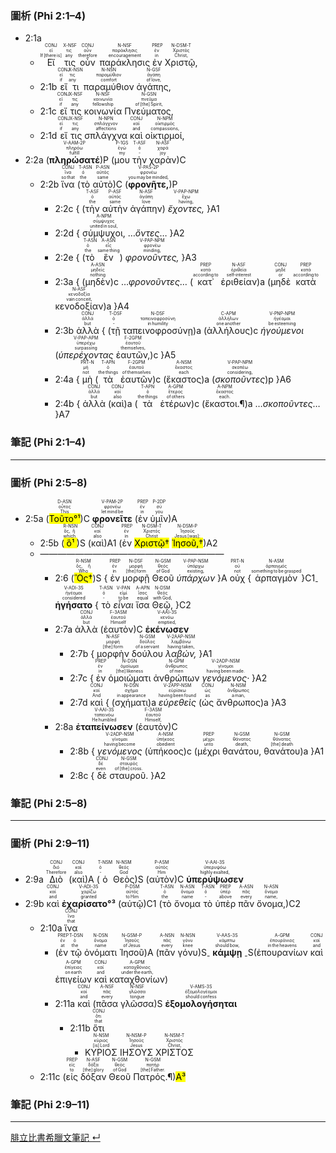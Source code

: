 ### 圖析 (Phi 2:1–4)

- <rt>2:1a</rt> 
	- <RUBY><ruby><ruby>Εἴ<rt>If [there is]</rt></ruby><rt>εἰ</rt></ruby><rt>CONJ</rt></RUBY> <RUBY><ruby><ruby>τις<rt>any</rt></ruby><rt>τις</rt></ruby><rt>X-NSF</rt></RUBY> <RUBY><ruby><ruby>οὖν<rt>therefore</rt></ruby><rt>οὖν</rt></ruby><rt>CONJ</rt></RUBY> <RUBY><ruby><ruby>παράκλησις<rt>encouragement</rt></ruby><rt>παράκλησις</rt></ruby><rt>N-NSF</rt></RUBY> <RUBY><ruby><ruby>ἐν<rt>in</rt></ruby><rt>ἐν</rt></ruby><rt>PREP</rt></RUBY> <RUBY><ruby><ruby>Χριστῷ,<rt>Christ,</rt></ruby><rt>Χριστός</rt></ruby><rt>N-DSM-T</rt></RUBY> 
	- <rt>2:1b</rt> <RUBY><ruby><ruby>εἴ<rt>if</rt></ruby><rt>εἰ</rt></ruby><rt>CONJ</rt></RUBY> <RUBY><ruby><ruby>τι<rt>any</rt></ruby><rt>τις</rt></ruby><rt>X-NSN</rt></RUBY> <RUBY><ruby><ruby>παραμύθιον<rt>comfort</rt></ruby><rt>παραμύθιον</rt></ruby><rt>N-NSN</rt></RUBY> <RUBY><ruby><ruby>ἀγάπης,<rt>of love,</rt></ruby><rt>ἀγάπη</rt></ruby><rt>N-GSF</rt></RUBY> 
	- <rt>2:1c</rt> <RUBY><ruby><ruby>εἴ<rt>if</rt></ruby><rt>εἰ</rt></ruby><rt>CONJ</rt></RUBY> <RUBY><ruby><ruby>τις<rt>any</rt></ruby><rt>τις</rt></ruby><rt>X-NSF</rt></RUBY> <RUBY><ruby><ruby>κοινωνία<rt>fellowship</rt></ruby><rt>κοινωνία</rt></ruby><rt>N-NSF</rt></RUBY> <RUBY><ruby><ruby>Πνεύματος,<rt>of [the] Spirit,</rt></ruby><rt>πνεῦμα</rt></ruby><rt>N-GSN</rt></RUBY> 
	- <rt>2:1d</rt> <RUBY><ruby><ruby>εἴ<rt>if</rt></ruby><rt>εἰ</rt></ruby><rt>CONJ</rt></RUBY> <RUBY><ruby><ruby>τις<rt>any</rt></ruby><rt>τις</rt></ruby><rt>X-NSF</rt></RUBY> <RUBY><ruby><ruby>σπλάγχνα<rt>affections</rt></ruby><rt>σπλάγχνον</rt></ruby><rt>N-NPN</rt></RUBY> <RUBY><ruby><ruby>καὶ<rt>and</rt></ruby><rt>καί</rt></ruby><rt>CONJ</rt></RUBY> <RUBY><ruby><ruby>οἰκτιρμοί,<rt>compassions,</rt></ruby><rt>οἰκτιρμός</rt></ruby><rt>N-NPM</rt></RUBY>
- <rt>2:2a</rt> (<RUBY><ruby><ruby>**πληρώσατέ**<rt>fulfill</rt></ruby><rt>πληρόω</rt></ruby><rt>V-AAM-2P</rt></RUBY>)P (<RUBY><ruby><ruby>μου<rt>my</rt></ruby><rt>ἐγώ</rt></ruby><rt>P-1GS</rt></RUBY> <RUBY><ruby><ruby>τὴν<rt>‑</rt></ruby><rt>ὁ</rt></ruby><rt>T-ASF</rt></RUBY> <RUBY><ruby><ruby>χαρὰν<rt>joy</rt></ruby><rt>χαρά</rt></ruby><rt>N-ASF</rt></RUBY>)C 
	- <rt>2:2b</rt> <RUBY><ruby><ruby>ἵνα<rt>so that</rt></ruby><rt>ἵνα</rt></ruby><rt>CONJ</rt></RUBY> (<RUBY><ruby><ruby>τὸ<rt>the</rt></ruby><rt>ὁ</rt></ruby><rt>T-ASN</rt></RUBY> <RUBY><ruby><ruby>αὐτὸ<rt>same</rt></ruby><rt>αὐτός</rt></ruby><rt>P-ASN</rt></RUBY>)C (<RUBY><ruby><ruby>**φρονῆτε,**<rt>you may be minded,</rt></ruby><rt>φρονέω</rt></ruby><rt>V-PAS-2P</rt></RUBY>)P 
		- <rt>2:2c</rt> { (<RUBY><ruby><ruby>τὴν<rt>the</rt></ruby><rt>ὁ</rt></ruby><rt>T-ASF</rt></RUBY> <RUBY><ruby><ruby>αὐτὴν<rt>same</rt></ruby><rt>αὐτός</rt></ruby><rt>P-ASF</rt></RUBY> <RUBY><ruby><ruby>ἀγάπην<rt>love</rt></ruby><rt>ἀγάπη</rt></ruby><rt>N-ASF</rt></RUBY>) <RUBY><ruby><ruby>*ἔχοντες,*<rt>having,</rt></ruby><rt>ἔχω</rt></ruby><rt>V-PAP-NPM</rt></RUBY> }A1
		- <rt>2:2d</rt> { <RUBY><ruby><ruby>σύμψυχοι,<rt>united in soul,</rt></ruby><rt>σύμψυχος</rt></ruby><rt>A-NPM</rt></RUBY> …*ὄντες*… }A2
		- <rt>2:2e</rt> { (<RUBY><ruby><ruby>τὸ<rt>the</rt></ruby><rt>ὁ</rt></ruby><rt>T-ASN</rt></RUBY> <RUBY><ruby><ruby>ἓν<rt>same thing</rt></ruby><rt>εἷς</rt></ruby><rt>A-ASN</rt></RUBY>) <RUBY><ruby><ruby>*φρονοῦντες,*<rt>minding,</rt></ruby><rt>φρονέω</rt></ruby><rt>V-PAP-NPM</rt></RUBY> }A3
		- <rt>2:3a</rt> { (<RUBY><ruby><ruby>μηδὲν<rt>nothing</rt></ruby><rt>μηδείς</rt></ruby><rt>A-ASN</rt></RUBY>)c …*φρονοῦντες*… (<RUBY><ruby><ruby>κατ᾽<rt>according to</rt></ruby><rt>κατά</rt></ruby><rt>PREP</rt></RUBY> <RUBY><ruby><ruby>ἐριθείαν<rt>self‑interest</rt></ruby><rt>ἐριθεία</rt></ruby><rt>N-ASF</rt></RUBY>)a (<RUBY><ruby><ruby>μηδὲ<rt>or</rt></ruby><rt>μηδέ</rt></ruby><rt>CONJ</rt></RUBY> <RUBY><ruby><ruby>κατὰ<rt>according to</rt></ruby><rt>κατά</rt></ruby><rt>PREP</rt></RUBY> <RUBY><ruby><ruby>κενοδοξίαν<rt>vain conceit,</rt></ruby><rt>κενοδοξία</rt></ruby><rt>N-ASF</rt></RUBY>)a }A4 
		- <rt>2:3b</rt> <RUBY><ruby><ruby>ἀλλὰ<rt>but</rt></ruby><rt>ἀλλά</rt></ruby><rt>CONJ</rt></RUBY> { (<RUBY><ruby><ruby>τῇ<rt>‑</rt></ruby><rt>ὁ</rt></ruby><rt>T-DSF</rt></RUBY> <RUBY><ruby><ruby>ταπεινοφροσύνῃ<rt>in humility</rt></ruby><rt>ταπεινοφροσύνη</rt></ruby><rt>N-DSF</rt></RUBY>)a (<RUBY><ruby><ruby>ἀλλήλους<rt>one another</rt></ruby><rt>ἀλλήλων</rt></ruby><rt>C-APM</rt></RUBY>)c <RUBY><ruby><ruby>*ἡγούμενοι*<rt>be esteeming</rt></ruby><rt>ἡγέομαι</rt></ruby><rt>V-PNP-NPM</rt></RUBY> (<RUBY><ruby><ruby>*ὑπερέχοντας*<rt>surpassing</rt></ruby><rt>ὑπερέχω</rt></ruby><rt>V-PAP-APM</rt></RUBY> <RUBY><ruby><ruby>ἑαυτῶν,<rt>themselves,</rt></ruby><rt>ἑαυτοῦ</rt></ruby><rt>F-2GPM</rt></RUBY>)c }A5
		- <rt>2:4a</rt> { <RUBY><ruby><ruby>μὴ<rt>not</rt></ruby><rt>μή</rt></ruby><rt>PRT-N</rt></RUBY> (<RUBY><ruby><ruby>τὰ<rt>the things</rt></ruby><rt>ὁ</rt></ruby><rt>T-APN</rt></RUBY> <RUBY><ruby><ruby>ἑαυτῶν<rt>of themselves</rt></ruby><rt>ἑαυτοῦ</rt></ruby><rt>F-2GPM</rt></RUBY>)c (<RUBY><ruby><ruby>ἕκαστος<rt>each</rt></ruby><rt>ἕκαστος</rt></ruby><rt>A-NSM</rt></RUBY>)a (<RUBY><ruby><ruby>*σκοποῦντες*<rt>considering,</rt></ruby><rt>σκοπέω</rt></ruby><rt>V-PAP-NPM</rt></RUBY>)p }A6
		- <rt>2:4b</rt> { <RUBY><ruby><ruby>ἀλλὰ<rt>but</rt></ruby><rt>ἀλλά</rt></ruby><rt>CONJ</rt></RUBY> (<RUBY><ruby><ruby>καὶ<rt>also</rt></ruby><rt>καί</rt></ruby><rt>CONJ</rt></RUBY>)a (<RUBY><ruby><ruby>τὰ<rt>the things</rt></ruby><rt>ὁ</rt></ruby><rt>T-APN</rt></RUBY> <RUBY><ruby><ruby>ἑτέρων<rt>of others</rt></ruby><rt>ἕτερος</rt></ruby><rt>A-GPM</rt></RUBY>)c (<RUBY><ruby><ruby>ἕκαστοι.¶<rt>each.</rt></ruby><rt>ἕκαστος</rt></ruby><rt>A-NPM</rt></RUBY>)a …*σκοποῦντες*… }A7

### 筆記 (Phi 2:1–4)

---
### 圖析 (Phi 2:5–8)

- <rt>2:5a</rt> (<RUBY><ruby><ruby><mark>Τοῦτο°¹</mark><rt>This</rt></ruby><rt>οὗτος</rt></ruby><rt>D-ASN</rt></RUBY>)C <RUBY><ruby><ruby>**φρονεῖτε**<rt>let mind be</rt></ruby><rt>φρονέω</rt></ruby><rt>V-PAM-2P</rt></RUBY> (<RUBY><ruby><ruby>ἐν<rt>in</rt></ruby><rt>ἐν</rt></ruby><rt>PREP</rt></RUBY> <RUBY><ruby><ruby>ὑμῖν<rt>you</rt></ruby><rt>σύ</rt></ruby><rt>P-2DP</rt></RUBY>)A 
	- <rt>2:5b</rt> (<RUBY><ruby><ruby><mark>ὃ¹</mark><rt>which</rt></ruby><rt>ὅς, ἥ</rt></ruby><rt>R-NSN</rt></RUBY>)S (<RUBY><ruby><ruby>καὶ<rt>also</rt></ruby><rt>καί</rt></ruby><rt>CONJ</rt></RUBY>)A1 (<RUBY><ruby><ruby>ἐν<rt>in</rt></ruby><rt>ἐν</rt></ruby><rt>PREP</rt></RUBY> <RUBY><ruby><ruby><mark>Χριστῷ†</mark><rt>Christ</rt></ruby><rt>Χριστός</rt></ruby><rt>N-DSM-T</rt></RUBY> <RUBY><ruby><ruby><mark>Ἰησοῦ,†</mark><rt>Jesus [was]:</rt></ruby><rt>Ἰησοῦς</rt></ruby><rt>N-DSM-P</rt></RUBY>)A2
	- —————————————————————
		- <rt>2:6</rt> (<RUBY><ruby><ruby><mark>Ὃς†</mark><rt>Who</rt></ruby><rt>ὅς, ἥ</rt></ruby><rt>R-NSM</rt></RUBY>)S { <RUBY><ruby><ruby>ἐν<rt>in</rt></ruby><rt>ἐν</rt></ruby><rt>PREP</rt></RUBY> <RUBY><ruby><ruby>μορφῇ<rt>[the] form</rt></ruby><rt>μορφή</rt></ruby><rt>N-DSF</rt></RUBY> <RUBY><ruby><ruby>Θεοῦ<rt>of God</rt></ruby><rt>θεός</rt></ruby><rt>N-GSM</rt></RUBY> <RUBY><ruby><ruby>*ὑπάρχων*<rt>existing,</rt></ruby><rt>ὑπάρχω</rt></ruby><rt>V-PAP-NSM</rt></RUBY> }A <RUBY><ruby><ruby>οὐχ<rt>not</rt></ruby><rt>οὐ</rt></ruby><rt>PRT-N</rt></RUBY> {<RUBY><ruby><ruby>ἁρπαγμὸν<rt>something to be grasped</rt></ruby><rt>ἁρπαγμός</rt></ruby><rt>N-ASM</rt></RUBY>}C1<sub>-</sub> <RUBY><ruby><ruby>**ἡγήσατο**<rt>considered</rt></ruby><rt>ἡγέομαι</rt></ruby><rt>V-ADI-3S</rt></RUBY> { <RUBY><ruby><ruby>τὸ<rt>‑</rt></ruby><rt>ὁ</rt></ruby><rt>T-ASN</rt></RUBY> <RUBY><ruby><ruby>*εἶναι*<rt>to be</rt></ruby><rt>εἰμί</rt></ruby><rt>V-PAN</rt></RUBY> <RUBY><ruby><ruby>ἴσα<rt>equal</rt></ruby><rt>ἴσος</rt></ruby><rt>A-APN</rt></RUBY> <RUBY><ruby><ruby>Θεῷ,<rt>with God,</rt></ruby><rt>θεός</rt></ruby><rt>N-DSM</rt></RUBY> }C2
		- <rt>2:7a</rt> <RUBY><ruby><ruby>ἀλλὰ<rt>but</rt></ruby><rt>ἀλλά</rt></ruby><rt>CONJ</rt></RUBY> (<RUBY><ruby><ruby>ἑαυτὸν<rt>Himself</rt></ruby><rt>ἑαυτοῦ</rt></ruby><rt>F-3ASM</rt></RUBY>)C <RUBY><ruby><ruby>**ἐκένωσεν**<rt>emptied,</rt></ruby><rt>κενόω</rt></ruby><rt>V-AAI-3S</rt></RUBY> 
			- <rt>2:7b</rt> { <RUBY><ruby><ruby>μορφὴν<rt>[the] form</rt></ruby><rt>μορφή</rt></ruby><rt>N-ASF</rt></RUBY> <RUBY><ruby><ruby>δούλου<rt>of a servant</rt></ruby><rt>δοῦλος</rt></ruby><rt>N-GSM</rt></RUBY> <RUBY><ruby><ruby>*λαβών,*<rt>having taken,</rt></ruby><rt>λαμβάνω</rt></ruby><rt>V-2AAP-NSM</rt></RUBY> }A1
			- <rt>2:7c</rt> { <RUBY><ruby><ruby>ἐν<rt>in</rt></ruby><rt>ἐν</rt></ruby><rt>PREP</rt></RUBY> <RUBY><ruby><ruby>ὁμοιώματι<rt>[the] likeness</rt></ruby><rt>ὁμοίωμα</rt></ruby><rt>N-DSN</rt></RUBY> <RUBY><ruby><ruby>ἀνθρώπων<rt>of men</rt></ruby><rt>ἄνθρωπος</rt></ruby><rt>N-GPM</rt></RUBY> <RUBY><ruby><ruby>*γενόμενος·*<rt>having been made.</rt></ruby><rt>γίνομαι</rt></ruby><rt>V-2ADP-NSM</rt></RUBY> }A2
			- <rt>2:7d</rt> <RUBY><ruby><ruby>καὶ<rt>And</rt></ruby><rt>καί</rt></ruby><rt>CONJ</rt></RUBY> { (<RUBY><ruby><ruby>σχήματι<rt>in appearance</rt></ruby><rt>σχῆμα</rt></ruby><rt>N-DSN</rt></RUBY>)a <RUBY><ruby><ruby>*εὑρεθεὶς*<rt>having been found</rt></ruby><rt>εὑρίσκω</rt></ruby><rt>V-2APP-NSM</rt></RUBY> (<RUBY><ruby><ruby>ὡς<rt>as</rt></ruby><rt>ὡς</rt></ruby><rt>CONJ</rt></RUBY> <RUBY><ruby><ruby>ἄνθρωπος<rt>a man,</rt></ruby><rt>ἄνθρωπος</rt></ruby><rt>N-NSM</rt></RUBY>)a }A3
		- <rt>2:8a</rt> <RUBY><ruby><ruby>**ἐταπείνωσεν**<rt>He humbled</rt></ruby><rt>ταπεινόω</rt></ruby><rt>V-AAI-3S</rt></RUBY> (<RUBY><ruby><ruby>ἑαυτὸν<rt>Himself,</rt></ruby><rt>ἑαυτοῦ</rt></ruby><rt>F-3ASM</rt></RUBY>)C 
			- <rt>2:8b</rt> { <RUBY><ruby><ruby>*γενόμενος*<rt>having become</rt></ruby><rt>γίνομαι</rt></ruby><rt>V-2ADP-NSM</rt></RUBY> (<RUBY><ruby><ruby>ὑπήκοος<rt>obedient</rt></ruby><rt>ὑπήκοος</rt></ruby><rt>A-NSM</rt></RUBY>)c (<RUBY><ruby><ruby>μέχρι<rt>unto</rt></ruby><rt>μέχρι</rt></ruby><rt>PREP</rt></RUBY> <RUBY><ruby><ruby>θανάτου,<rt>death,</rt></ruby><rt>θάνατος</rt></ruby><rt>N-GSM</rt></RUBY> <RUBY><ruby><ruby>θανάτου<rt>[the] death</rt></ruby><rt>θάνατος</rt></ruby><rt>N-GSM</rt></RUBY>)a }A1
			- <rt>2:8c</rt> { <RUBY><ruby><ruby>δὲ<rt>even</rt></ruby><rt>δέ</rt></ruby><rt>CONJ</rt></RUBY> <RUBY><ruby><ruby>σταυροῦ.<rt>of [the] cross.</rt></ruby><rt>σταυρός</rt></ruby><rt>N-GSM</rt></RUBY> }A2

### 筆記 (Phi 2:5–8)

---
### 圖析 (Phi 2:9–11)

- <rt>2:9a</rt> <RUBY><ruby><ruby>Διὸ<rt>Therefore</rt></ruby><rt>διό</rt></ruby><rt>CONJ</rt></RUBY> (<RUBY><ruby><ruby>καὶ<rt>also</rt></ruby><rt>καί</rt></ruby><rt>CONJ</rt></RUBY>)A (<RUBY><ruby><ruby>ὁ<rt>‑</rt></ruby><rt>ὁ</rt></ruby><rt>T-NSM</rt></RUBY> <RUBY><ruby><ruby>Θεὸς<rt>God</rt></ruby><rt>θεός</rt></ruby><rt>N-NSM</rt></RUBY>)S (<RUBY><ruby><ruby>αὐτὸν<rt>Him</rt></ruby><rt>αὐτός</rt></ruby><rt>P-ASM</rt></RUBY>)C <RUBY><ruby><ruby>**ὑπερύψωσεν**<rt>highly exalted,</rt></ruby><rt>ὑπερυψόω</rt></ruby><rt>V-AAI-3S</rt></RUBY> 
- <rt>2:9b</rt> <RUBY><ruby><ruby>καὶ<rt>and</rt></ruby><rt>καί</rt></ruby><rt>CONJ</rt></RUBY> <RUBY><ruby><ruby>**ἐχαρίσατο°³**<rt>granted</rt></ruby><rt>χαρίζω</rt></ruby><rt>V-ADI-3S</rt></RUBY> (<RUBY><ruby><ruby>αὐτῷ<rt>to Him</rt></ruby><rt>αὐτός</rt></ruby><rt>P-DSM</rt></RUBY>)C1 (<RUBY><ruby><ruby>τὸ<rt>the</rt></ruby><rt>ὁ</rt></ruby><rt>T-ASN</rt></RUBY> <RUBY><ruby><ruby>ὄνομα<rt>name</rt></ruby><rt>ὄνομα</rt></ruby><rt>N-ASN</rt></RUBY> <RUBY><ruby><ruby>τὸ<rt>‑</rt></ruby><rt>ὁ</rt></ruby><rt>T-ASN</rt></RUBY> <RUBY><ruby><ruby>ὑπὲρ<rt>above</rt></ruby><rt>ὑπέρ</rt></ruby><rt>PREP</rt></RUBY> <RUBY><ruby><ruby>πᾶν<rt>every</rt></ruby><rt>πᾶς</rt></ruby><rt>A-ASN</rt></RUBY> <RUBY><ruby><ruby>ὄνομα,<rt>name,</rt></ruby><rt>ὄνομα</rt></ruby><rt>N-ASN</rt></RUBY>)C2
	- <rt>2:10a</rt> <RUBY><ruby><ruby>ἵνα<rt>that</rt></ruby><rt>ἵνα</rt></ruby><rt>CONJ</rt></RUBY> 
		- (<RUBY><ruby><ruby>ἐν<rt>at</rt></ruby><rt>ἐν</rt></ruby><rt>PREP</rt></RUBY> <RUBY><ruby><ruby>τῷ<rt>the</rt></ruby><rt>ὁ</rt></ruby><rt>T-DSN</rt></RUBY> <RUBY><ruby><ruby>ὀνόματι<rt>name</rt></ruby><rt>ὄνομα</rt></ruby><rt>N-DSN</rt></RUBY> <RUBY><ruby><ruby>Ἰησοῦ<rt>of Jesus</rt></ruby><rt>Ἰησοῦς</rt></ruby><rt>N-GSM-P</rt></RUBY>)A (<RUBY><ruby><ruby>πᾶν<rt>every</rt></ruby><rt>πᾶς</rt></ruby><rt>A-NSN</rt></RUBY> <RUBY><ruby><ruby>γόνυ<rt>knee</rt></ruby><rt>γόνυ</rt></ruby><rt>N-NSN</rt></RUBY>)S<sub>-</sub> <RUBY><ruby><ruby>**κάμψῃ**<rt>should bow,</rt></ruby><rt>κάμπτω</rt></ruby><rt>V-AAS-3S</rt></RUBY> <sub>-</sub>S(<RUBY><ruby><ruby>ἐπουρανίων<rt>in the heavens</rt></ruby><rt>ἐπουράνιος</rt></ruby><rt>A-GPM</rt></RUBY> <RUBY><ruby><ruby>καὶ<rt>and</rt></ruby><rt>καί</rt></ruby><rt>CONJ</rt></RUBY> <RUBY><ruby><ruby>ἐπιγείων<rt>on earth</rt></ruby><rt>ἐπίγειος</rt></ruby><rt>A-GPM</rt></RUBY> <RUBY><ruby><ruby>καὶ<rt>and</rt></ruby><rt>καί</rt></ruby><rt>CONJ</rt></RUBY> <RUBY><ruby><ruby>καταχθονίων<rt>under the earth,</rt></ruby><rt>καταχθόνιος</rt></ruby><rt>A-GPM</rt></RUBY>)
		- <rt>2:11a</rt> <RUBY><ruby><ruby>καὶ<rt>and</rt></ruby><rt>καί</rt></ruby><rt>CONJ</rt></RUBY> (<RUBY><ruby><ruby>πᾶσα<rt>every</rt></ruby><rt>πᾶς</rt></ruby><rt>A-NSF</rt></RUBY> <RUBY><ruby><ruby>γλῶσσα<rt>tongue</rt></ruby><rt>γλῶσσα</rt></ruby><rt>N-NSF</rt></RUBY>)S <RUBY><ruby><ruby>**ἐξομολογήσηται**<rt>should confess</rt></ruby><rt>ἐξομολογέομαι</rt></ruby><rt>V-AMS-3S</rt></RUBY> 
			- <rt>2:11b</rt> <RUBY><ruby><ruby>ὅτι<rt>that</rt></ruby><rt>ὅτι</rt></ruby><rt>CONJ</rt></RUBY> 
				- <RUBY><ruby><ruby>ΚΥΡΙΟΣ<rt>[is] Lord</rt></ruby><rt>κύριος</rt></ruby><rt>N-NSM</rt></RUBY> <RUBY><ruby><ruby>ΙΗΣΟΥΣ<rt>Jesus</rt></ruby><rt>Ἰησοῦς</rt></ruby><rt>N-NSM-P</rt></RUBY> <RUBY><ruby><ruby>ΧΡΙΣΤΟΣ<rt>Christ,</rt></ruby><rt>Χριστός</rt></ruby><rt>N-NSM-T</rt></RUBY> 
	- <rt>2:11c</rt> (<RUBY><ruby><ruby>εἰς<rt>to</rt></ruby><rt>εἰς</rt></ruby><rt>PREP</rt></RUBY> <RUBY><ruby><ruby>δόξαν<rt>[the] glory</rt></ruby><rt>δόξα</rt></ruby><rt>N-ASF</rt></RUBY> <RUBY><ruby><ruby>Θεοῦ<rt>of God</rt></ruby><rt>θεός</rt></ruby><rt>N-GSM</rt></RUBY> <RUBY><ruby><ruby>Πατρός.¶<rt>[the] Father.</rt></ruby><rt>πατήρ</rt></ruby><rt>N-GSM</rt></RUBY>)<mark>A³</mark>

### 筆記 (Phi 2:9–11)



---
[腓立比書希臘文筆記  ↵](Philippians-Notes.md)